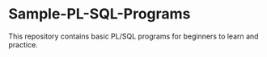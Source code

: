 # Sample-PL-SQL-Programs
This repository contains basic PL/SQL programs for beginners to learn and practice.
